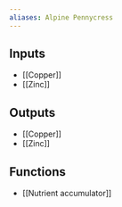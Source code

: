 ```yaml
---
aliases: Alpine Pennycress
---
```


## Inputs
- [[Copper]] 
- [[Zinc]]

## Outputs
- [[Copper]] 
- [[Zinc]]

## Functions
- [[Nutrient accumulator]]